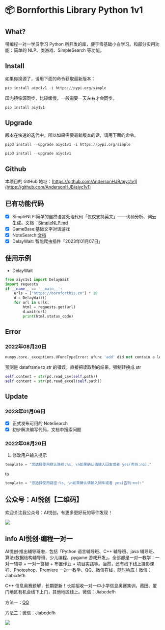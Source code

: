 # 📦 Bornforthis Library Python 1v1

## What?

带编程一对一学员学习 Python 所开发的库，便于零基础小白学习。和部分实用功能：简单的 NLP、类游戏、SimpleSearch 等功能。

## Install

如果你换源了，请用下面的命令获取最新版本：

```python
pip install aiyc1v1 -i https://pypi.org/simple
```

国内镜像源同步，比较缓慢，一般需要一天左右才会同步。

```python
pip install aiy1v1
```

## Upgrade

版本在快速的迭代中，所以如果需要最新版本的话，请用下面的命令。

```python
pip3 install --upgrade aiyc1v1 -i https://pypi.org/simple
```

```python
pip3 install --upgrade aiyc1v1
```



## Github

本项目的 GitHub 地址：[https://github.com/AndersonHJB/aiyc1v1](https://github.com/AndersonHJB/aiyc1v1)



## 已有功能代码

- [x] SimpleNLP:简单的自然语言处理代码「仅仅支持英文」——词频分析、词云生成。文档：[SimpleNLP.md](./docs/SimpleNLP.md)
- [x] GameBase:基础文字对话游戏
- [x] NoteSearch:[文档](./aiyc1v1/NoteSearch/README.md)
- [x] DelayWait: 智能爬虫插件「2023年01月07日」

## 使用示例
- DelayWait
```python
from aiyc1v1 import DelayWait
import requests
if __name__ == '__main__':
    urls = ["https://bornforthis.cn"] * 10
    d = DelayWait()
    for url in urls:
        html = requests.get(url)
        d.wait(url)
        print(html.status_code)
```
## Error

### 2022年08月20日

```python
numpy.core._exceptions.UFuncTypeError: ufunc 'add' did not contain a loop with signature matching types (dtype('float64'), dtype('<U1')) -> None
```

预测是 dataframe to str 的错误，直接把读取到的结果，强制转换成 str

```python
self.content = str(pd.read_csv(self.path))
self.content = str(pd.read_excel(self.path))
```





## Update

### 2023年01月06日

- [x] 正式发布可用的 NoteSearch
- [x] 初步解决编写代码，文档中搜索问题

### 2022年08月20日

1. 修改用户输入提示
```python
template = "您选择使用默认路径:%s, \n如果确认请输入回车或者 yes(否则:no):"
```
to
```python
template = "您选择使用路径:%s, \n如果确认请输入回车或者 yes(否则:no):"
```
## 公众号：AI悦创【二维码】

欢迎关注我公众号：AI悦创，有更多更好玩的等你发现！

![](https://bornforthis.cn/gzh.jpg)

## info AI悦创·编程一对一

AI悦创·推出辅导班啦，包括「Python 语言辅导班、C++ 辅导班、java 辅导班、算法/数据结构辅导班、少儿编程、pygame 游戏开发」，全部都是一对一教学：一对一辅导 + 一对一答疑 + 布置作业 + 项目实践等。当然，还有线下线上摄影课程、Photoshop、Premiere 一对一教学、QQ、微信在线，随时响应！微信：Jiabcdefh

C++ 信息奥赛题解，长期更新！长期招收一对一中小学信息奥赛集训，莆田、厦门地区有机会线下上门，其他地区线上。微信：Jiabcdefh

方法一：[QQ](http://wpa.qq.com/msgrd?v=3&uin=1432803776&site=qq&menu=yes)

方法二：微信：Jiabcdefh


![](https://bornforthis.cn/zsxq.jpg)
